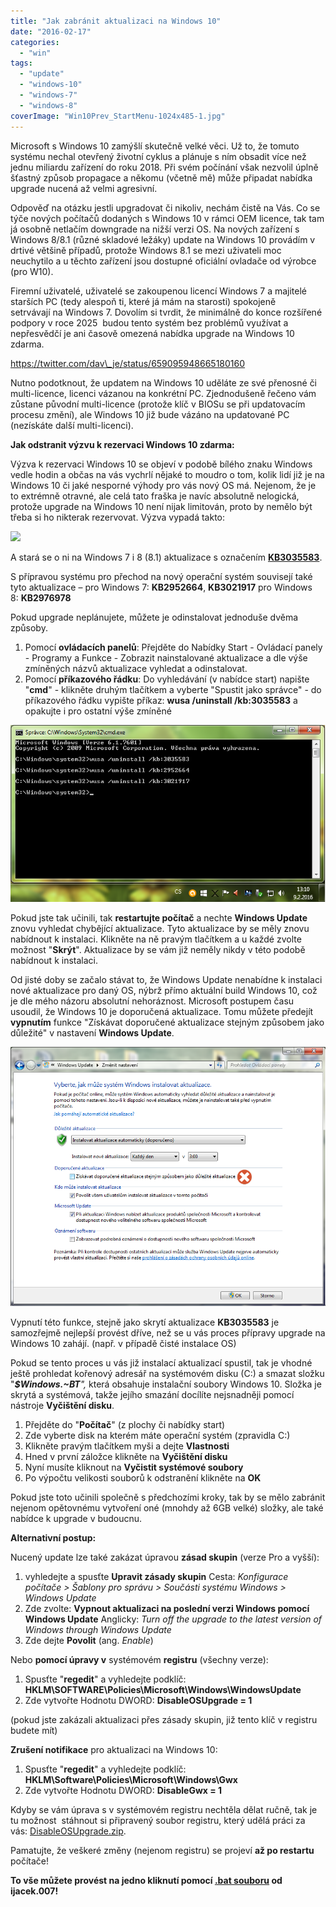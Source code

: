 ```yaml
---
title: "Jak zabránit aktualizaci na Windows 10"
date: "2016-02-17"
categories: 
  - "win"
tags: 
  - "update"
  - "windows-10"
  - "windows-7"
  - "windows-8"
coverImage: "Win10Prev_StartMenu-1024x485-1.jpg"
---
```


Microsoft s Windows 10 zamýšlí skutečně velké věci. Už to, že tomuto systému nechal otevřený životní cyklus a plánuje s ním obsadit více než jednu miliardu zařízení do roku 2018. Při svém počínání však nezvolil úplně šťastný způsob propagace a někomu (včetně mě) může připadat nabídka upgrade nucená až velmi agresivní.

Odpověď na otázku jestli upgradovat či nikoliv, nechám čistě na Vás. Co se týče nových počítačů dodaných s Windows 10 v rámci OEM licence, tak tam já osobně netlačím downgrade na nižší verzi OS. Na nových zařízení s Windows 8/8.1 (různé skladové ležáky) update na Windows 10 provádím v drtivé většině případů, protože Windows 8.1 se mezi uživateli moc neuchytilo a u těchto zařízení jsou dostupné oficiální ovladače od výrobce (pro W10).

Firemní uživatelé, uživatelé se zakoupenou licencí Windows 7 a majitelé starších PC (tedy alespoň ti, které já mám na starosti) spokojeně setrvávají na Windows 7. Dovolím si tvrdit, že minimálně do konce rozšířené podpory v roce 2025  budou tento systém bez problémů využívat a nepřesvědčí je ani časově omezená nabídka upgrade na Windows 10 zdarma.

https://twitter.com/dav\_je/status/659095948665180160

Nutno podotknout, že updatem na Windows 10 uděláte ze své přenosné či multi-licence, licenci vázanou na konkrétní PC. Zjednodušeně řečeno vám zůstane původní multi-licence (protože klíč v BIOSu se při updatovacím procesu změní), ale Windows 10 již bude vázáno na updatované PC (nezískáte další multi-licenci).

**Jak odstranit výzvu k rezervaci Windows 10 zdarma:**

Výzva k rezervaci Windows 10 se objeví v podobě bílého znaku Windows vedle hodin a občas na vás vychrlí nějaké to moudro o tom, kolik lidí již je na Windows 10 či jaké nesporné výhody pro vás nový OS má. Nejenom, že je to extrémně otravné, ale celá tato fraška je navíc absolutně nelogická, protože upgrade na Windows 10 není nijak limitován, proto by nemělo být třeba si ho nikterak rezervovat. Výzva vypadá takto:

![](images/bezplatny-upgrade.png)

A stará se o ni na Windows 7 i 8 (8.1) aktualizace s označením **[KB3035583](https://support.microsoft.com/cs-cz/kb/3080351)**.

S přípravou systému pro přechod na nový operační systém souvisejí také tyto aktualizace – pro Windows 7: **KB2952664**, **KB3021917** pro Windows 8: **KB2976978**

Pokud upgrade neplánujete, můžete je odinstalovat jednoduše dvěma způsoby.

1. Pomocí **ovládacích panelů**: Přejděte do Nabídky Start - Ovládací panely - Programy a Funkce - Zobrazit nainstalované aktualizace a dle výše zmíněných názvů aktualizace vyhledat a odinstalovat.
2. Pomocí **příkazového řádku**: Do vyhledávání (v nabídce start) napište "**cmd**" - klikněte druhým tlačítkem a vyberte "Spustit jako správce" - do příkazového řádku vypište příkaz: **wusa /uninstall /kb:3035583** a opakujte i pro ostatní výše zmíněné

![](images/uninst3.png)

Pokud jste tak učinili, tak **restartujte počítač** a nechte **Windows Update** znovu vyhledat chybějící aktualizace. Tyto aktualizace by se měly znovu nabídnout k instalaci. Klikněte na ně pravým tlačítkem a u každé zvolte možnost "**Skrýt**". Aktualizace by se vám již neměly nikdy v této podobě nabídnout k instalaci.

Od jisté doby se začalo stávat to, že Windows Update nenabídne k instalaci nové aktualizace pro daný OS, nýbrž přímo aktuální build Windows 10, což je dle mého názoru absolutní nehoráznost. Microsoft postupem času usoudil, že Windows 10 je doporučená aktualizace. Tomu můžete předejít **vypnutím** funkce "Získávat doporučené aktualizace stejným způsobem jako důležité" v nastavení **Windows Update**.

![](images/nastaveni-aktualizaci.png)

Vypnutí této funkce, stejně jako skrytí aktualizace **KB3035583** je samozřejmě nejlepší provést dříve, než se u vás proces přípravy upgrade na Windows 10 zahájí. (např. v případě čisté instalace OS)

Pokud se tento proces u vás již instalací aktualizací spustil, tak je vhodné ještě prohledat kořenový adresář na systémovém disku (C:) a smazat složku "_**$Windows.~BT**",_ která obsahuje instalační soubory Windows 10. Složka je skrytá a systémová, takže jejího smazání docílíte nejsnadněji pomocí nástroje **Vyčištění disku**.

1. Přejděte do "**Počítač**" (z plochy či nabídky start)
2. Zde vyberte disk na kterém máte operační systém (zpravidla C:)
3. Klikněte pravým tlačítkem myši a dejte **Vlastnosti**
4. Hned v první záložce klikněte na **Vyčištění disku**
5. Nyní musíte kliknout na **Vyčistit systémové soubory**
6. Po výpočtu velikosti souborů k odstranění klikněte na **OK**

Pokud jste toto učinili společně s předchozími kroky, tak by se mělo zabránit nejenom opětovnému vytvoření oné (mnohdy až 6GB velké) složky, ale také nabídce k upgrade v budoucnu.

**Alternativní postup:**

Nucený update lze také zakázat úpravou **zásad skupin** (verze Pro a vyšší):

1. vyhledejte a spusťte **Upravit zásady skupin** Cesta: _Konfigurace počítače > Šablony pro správu > Součásti systému Windows > Windows Update_
2. Zde zvolte: **Vypnout aktualizaci na poslední verzi Windows pomocí Windows Update** Anglicky: _Turn off the upgrade to the latest version of Windows through Windows Update_
3. Zde dejte **Povolit** (ang. _Enable_)

Nebo **pomocí úpravy v** systémovém **registru** (všechny verze):

1. Spusťte "**regedit**" a vyhledejte podklíč: **HKLM\\SOFTWARE\\Policies\\Microsoft\\Windows\\WindowsUpdate**
2. Zde vytvořte Hodnotu DWORD: **DisableOSUpgrade = 1**

(pokud jste zakázali aktualizaci přes zásady skupin, již tento klíč v registru budete mít)

**Zrušení notifikace** pro aktualizaci na Windows 10:

1. Spusťte "**regedit**" a vyhledejte podklíč: **HKLM\\Software\\Policies\\Microsoft\\Windows\\Gwx**
2. Zde vytvořte Hodnotu DWORD: **DisableGwx = 1**

Kdyby se vám úprava s v systémovém registru nechtěla dělat ručně, tak je tu možnost  stáhnout si připravený soubor registru, který udělá práci za vás: [DisableOSUpgrade.zip](http://old.maxxx.cz/download/disableosupgrade-zip/).

Pamatujte, že veškeré změny (nejenom registru) se projeví **až po restartu** počítače!

**To vše můžete provést na jedno kliknutí pomocí [.bat souboru](http://blog.ijacek007.cz/vypni-reklamu-w10-minimal.bat) od ijacek.007!**
